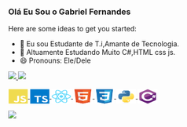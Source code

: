 ### Olá Eu Sou o Gabriel Fernandes


Here are some ideas to get you started:

- 🔭 Eu sou Estudante de T.i,Amante de Tecnologia.
- 🌱 Altuamente Estudando Muito C#,HTML css js.
- 😄 Pronouns: Ele/Dele

<div align="left">
  <a href="https://github.com/gabriel7277">
  <img height="180em" src="https://github-readme-stats.vercel.app/api?username=gabriel7277&show_icons=true&theme=tokyonight&include_all_commits=true&count_private=true"/>
  <img height="180em" src="https://github-readme-stats.vercel.app/api/top-langs/?username=gabriel7277&layout=compact&langs_count=7&theme=tokyonight"/>
</div>
  
  <div style="display: inline_block"><br>
  <img align="center" alt="GB-Js" height="30" width="40" src="https://raw.githubusercontent.com/devicons/devicon/master/icons/javascript/javascript-plain.svg">
  <img align="center" alt="GB-Ts" height="30" width="40" src="https://raw.githubusercontent.com/devicons/devicon/master/icons/typescript/typescript-plain.svg">
  <img align="center" alt="GB-React" height="30" width="40" src="https://raw.githubusercontent.com/devicons/devicon/master/icons/react/react-original.svg">
  <img align="center" alt="GB-HTML" height="30" width="40" src="https://raw.githubusercontent.com/devicons/devicon/master/icons/html5/html5-original.svg">
  <img align="center" alt="GB-CSS" height="30" width="40" src="https://raw.githubusercontent.com/devicons/devicon/master/icons/css3/css3-original.svg">
  <img align="center" alt="GB-Python" height="30" width="40" src="https://raw.githubusercontent.com/devicons/devicon/master/icons/python/python-original.svg">
  <img align="center" alt="GB-Csharp" height="30" width="40" src="https://raw.githubusercontent.com/devicons/devicon/master/icons/csharp/csharp-original.svg">
      
<a href="https://api.whatsapp.com/send?phone=5521991738708"  target="_blank"><img src="https://img.shields.io/badge/WhatsApp-25D366?style=for-the-badge&logo=whatsapp&logoColor=white"></a>

 
</div>
  

